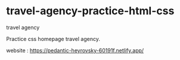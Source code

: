 # travel-agency-practice-html-css
travel agency


Practice css homepage travel agency.

website : https://pedantic-heyrovsky-60191f.netlify.app/

